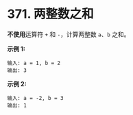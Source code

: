 # 371. 两整数之和

**不使用**运算符 `+` 和 `-` ​​​​​​​，计算两整数 ​`a`​、`b` ​​​​​​​之和。

**示例 1:**

```()
输入: a = 1, b = 2
输出: 3
```

**示例 2:**

```()
输入: a = -2, b = 3
输出: 1
```
